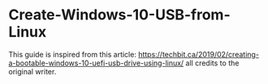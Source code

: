 # Create-Windows-10-USB-from-Linux
This guide is inspired from this article: https://techbit.ca/2019/02/creating-a-bootable-windows-10-uefi-usb-drive-using-linux/ all credits to the original writer.
